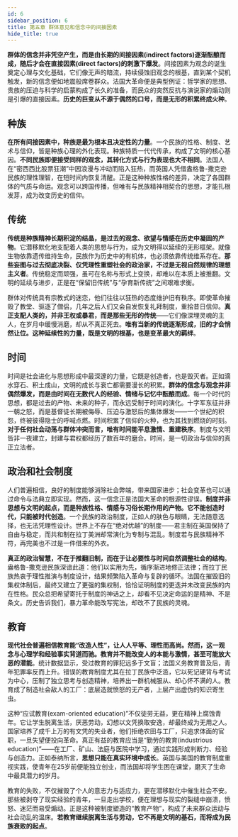 ```yaml
---
id: 6
sidebar_position: 6
title: 第五章 群体意见和信念中的间接因素
hide_title: true
---
```


**群体的信念并非凭空产生，而是由长期的间接因素(indirect factors)逐渐酝酿而成，随后才会在直接因素(direct factors)的刺激下爆发**。间接因素为观念的诞生奠定心理与文化基础，它们像无声的暗流，持续侵蚀旧观念的根基，直到某个契机触发，新的信念便如地震般席卷群众。法国大革命便是典型例证：哲学家的思想、贵族的压迫与科学的启蒙构成了长久的准备，而民众的突然反抗与演说家的煽动则是引爆的直接因素。**历史的巨变从不源于偶然的口号，而是无形的积累终成火种**。

## 种族

**在所有间接因素中，种族是最为根本且决定性的力量**。一个民族的性格、制度、艺术与信仰，皆是种族心理的外化表现。种族特质一代代传承，构成了文明的核心基因。**不同民族即便接受同样的观念，其转化方式与行为表现也大不相同**。法国人在“密西西比股票狂潮”中因浪漫与冲动而陷入狂热，而英国人凭借盎格鲁-撒克逊民族的理性理智，在短时间内恢复清醒。正是这种种族性格的差异，决定了各国群体的气质与命运。观念可以跨国传播，但唯有与民族精神相契合的思想，才能扎根发芽，成为改变历史的信仰。

## 传统

**传统是种族精神长期积淀的结晶，是过去的观念、欲望与情感在历史中凝固的产物**。它潜移默化地支配着人类的思想与行为，成为文明得以延续的无形框架。就像生物依靠遗传维持生命，民族作为历史中的有机体，也必须依靠传统维系存在。**那些妄图与过去彻底决裂、仅凭理性重塑社会的政治家，不过是无视自然规律的理想主义者**。传统稳定而顽强，虽可在名称与形式上变换，却难以在本质上被推翻。文明的延续与进步，正是在“保留旧传统”与“孕育新传统”之间艰难求衡。

群体对传统具有宗教式的迷恋，他们往往以狂热的态度维护旧有秩序。即使革命摧毁了教堂、驱逐了僧侣，几年之后人们又会自发恢复礼拜制度，重拾昔日信仰。**真正支配人类的，并非王权或暴君，而是那些无形的传统**——它们像深埋灵魂的主人，在岁月中缓慢消磨，却从不真正死去。**唯有当新的传统逐渐形成，旧的才会悄然让位。这种延续性的力量，既是文明的根基，也是变革最大的羁绊**。

## 时间

时间是社会进化与思想形成中最深邃的力量，它既是创造者，也是毁灭者。正如滴水穿石、积土成山，文明的成长与衰亡都需要漫长的积累。**群体的信念与观念并非偶然爆发，而是由时间在无数代人的经验、情绪与记忆中酝酿而成**。每一个时代的思想，都是过去的产物、未来的种子，而永远受制于时间的演化。十字军东征并非一朝之怒，而是基督徒长期被侮辱、压迫与激怒后的集体爆发——一个世纪的积怨，终被彼得隐士的呼喊点燃。时间积累了信仰的火种，也为其找到燃烧的时刻。**对于任何社会动荡与群体冲突而言，唯有时间能平息激情、重建秩序**。制度与文明皆非一夜建立，封建与君权都经历了数百年的磨合。时间，是一切政治与信仰的真正立法者。

## 政治和社会制度

人们普遍相信，良好的制度能够消除社会弊端，带来国家进步；社会变革也可以通过命令与法典立即实现。然而，这一信念正是法国大革命的根源性谬误。**制度并非思想与文明的起点，而是种族性格、情感与习俗长期作用的产物。它不能创造时代，只能被时代创造**。一个民族的政治制度，正如人的肤色与眼睛，无法随意选择，也无法凭理性设计。世界上不存在“绝对优越”的制度——君主制在英国保持了自由与稳定，而共和制在拉丁美洲却常演化为专制与混乱。制度若与民族精神不符，再完美也不过是一件借来的外衣。

**真正的政治智慧，不在于推翻旧制，而在于让必要性与时间自然调整社会的结构**。盎格鲁-撒克逊民族深谙此道：他们以实用为先，循序渐进地修正法律；而拉丁民族热衷于理性推演与制度设计，结果频繁陷入革命与复辟的循环。法国在摧毁旧的集权体制后，最终又建立了更强的集权制，恰恰证明制度的更迭并未改变民族的内在性格。民众总把希望寄托于制度的神话之上，却看不见决定命运的是精神、不是条文。历史告诉我们，暴力革命能改写宪法，却改不了民族的灵魂。

## 教育

**现代社会普遍相信教育能“改造人性”，让人人平等、理性而高尚。然而，这一观念与心理学和经验事实背道而驰。教育并不能改变人的本能与激情，甚至可能放大恶的潜能**。统计数据显示，受过教育的罪犯远多于文盲；法国义务教育普及后，青年犯罪率反而上升。错误的教育制度尤其在拉丁民族中泛滥，它以死记硬背与考试为中心，压制了独立思考与创造精神，培养出一群机械服从、却心怀不满的人。教育成了制造社会敌人的工厂：底层造就愤怒的无产者，上层产出虚伪的知识寄生虫。

这种“应试教育(exam-oriented education)”不仅徒劳无益，更在精神上腐蚀青年。它让学生脱离生活，厌恶劳动，幻想以文凭换取安逸，却最终成为无用之人。国家培养了成千上万的有文凭的失业者，他们拒绝农田与工厂，只追求体面的官职，一旦失望便投向革命。真正有益的教育应当是“勤劳的教育(industrious education)”——在工厂、矿山、法庭与医院中学习，通过实践形成判断力、经验与创造力。正如泰纳所言，**思想只能在真实环境中成长**。英国与美国的教育制度重视实践，使青年在25岁前便能独立创业，而法国却将学生困在课堂，磨灭了生命中最具潜力的岁月。

教育的失败，不仅摧毁了个人的意志力与适应力，更在潜移默化中催生社会不安。那些被剥夺了现实经验的青年，一旦走出学校，便在理想与现实的裂缝中崩溃，愤怒、迷茫而易受煽动。正是这种被制度塑造的“教育产物”，构成了未来群众运动与社会动乱的温床。**若教育继续脱离生活与劳动，它不再是文明的基石，而将成为民族衰败的起点**。

